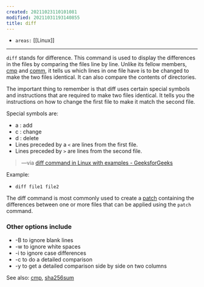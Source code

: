 ```yaml
---
created: 20211023110101081
modified: 20211031193140855
title: diff
---
```


- `areas:` [[Linux]]

---

`diff` stands for difference. This command is used to display the differences in the files by comparing the files line by line. Unlike its fellow members, [cmp](#cmp) and [comm](#comm), it tells us which lines in one file have is to be changed to make the two files identical. It can also compare the contents of directories.

The important thing to remember is that diff uses certain special symbols and instructions that are required to make two files identical. It tells you the instructions on how to change the first file to make it match the second file.

Special symbols are:

- a : add
- c : change
- d : delete
- Lines preceded by a `<` are lines from the first file.
- Lines preceded by `>` are lines from the second file.

> —via [diff command in Linux with examples - GeeksforGeeks](https://www.geeksforgeeks.org/diff-command-linux-examples/)

Example:

- `diff file1 file2`

The diff command is most commonly used to create a [patch](#patch) containing the differences between one or more files that can be applied using the `patch` command.

### Other options include

- \-B to ignore blank lines
- \-w to ignore white spaces
- \-i to ignore case differences
- \-c to do a detailed comparison
- \-y to get a detailed comparison side by side on two columns

See also: [cmp](#cmp), [sha256sum](#sha256sum)
